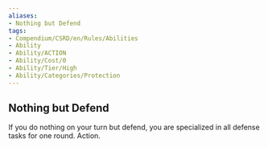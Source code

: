```yaml
---
aliases:
- Nothing but Defend
tags:
- Compendium/CSRD/en/Rules/Abilities
- Ability
- Ability/ACTION
- Ability/Cost/0
- Ability/Tier/High
- Ability/Categories/Protection
---
```


  
## Nothing but Defend  
If you do nothing on your turn but defend, you are specialized in all defense tasks for one round. Action.